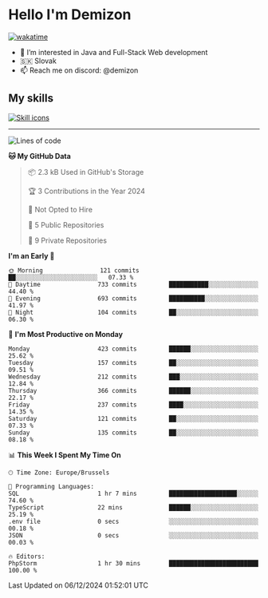 # Hello I'm Demizon
[![wakatime](https://wakatime.com/badge/user/6ad1949f-d6d7-44f9-9eee-c35e54cc499b.svg)](https://wakatime.com/@6ad1949f-d6d7-44f9-9eee-c35e54cc499b)
- 👀 I’m interested in Java and Full-Stack Web development
- 🇸🇰 Slovak
- 📫 Reach me on discord: @demizon

## My skills
[![Skill icons](https://skillicons.dev/icons?i=java,js,ts,html,css,react,nextjs,tailwind,supabase,py,git,docker,linux,mysql,postgres,mongo&theme=dark)](https://github.com/Demizon3433)

---

<!--START_SECTION:waka-->
![Lines of code](https://img.shields.io/badge/From%20Hello%20World%20I%27ve%20Written-477.4%20thousand%20lines%20of%20code-blue)

**🐱 My GitHub Data** 

> 📦 2.3 kB Used in GitHub's Storage 
 > 
> 🏆 3 Contributions in the Year 2024
 > 
> 🚫 Not Opted to Hire
 > 
> 📜 5 Public Repositories 
 > 
> 🔑 9 Private Repositories 
 > 
**I'm an Early 🐤** 

```text
🌞 Morning                121 commits         ██░░░░░░░░░░░░░░░░░░░░░░░   07.33 % 
🌆 Daytime                733 commits         ███████████░░░░░░░░░░░░░░   44.40 % 
🌃 Evening                693 commits         ██████████░░░░░░░░░░░░░░░   41.97 % 
🌙 Night                  104 commits         ██░░░░░░░░░░░░░░░░░░░░░░░   06.30 % 
```
📅 **I'm Most Productive on Monday** 

```text
Monday                   423 commits         ██████░░░░░░░░░░░░░░░░░░░   25.62 % 
Tuesday                  157 commits         ██░░░░░░░░░░░░░░░░░░░░░░░   09.51 % 
Wednesday                212 commits         ███░░░░░░░░░░░░░░░░░░░░░░   12.84 % 
Thursday                 366 commits         ██████░░░░░░░░░░░░░░░░░░░   22.17 % 
Friday                   237 commits         ████░░░░░░░░░░░░░░░░░░░░░   14.35 % 
Saturday                 121 commits         ██░░░░░░░░░░░░░░░░░░░░░░░   07.33 % 
Sunday                   135 commits         ██░░░░░░░░░░░░░░░░░░░░░░░   08.18 % 
```


📊 **This Week I Spent My Time On** 

```text
🕑︎ Time Zone: Europe/Brussels

💬 Programming Languages: 
SQL                      1 hr 7 mins         ███████████████████░░░░░░   74.60 % 
TypeScript               22 mins             ██████░░░░░░░░░░░░░░░░░░░   25.19 % 
.env file                0 secs              ░░░░░░░░░░░░░░░░░░░░░░░░░   00.18 % 
JSON                     0 secs              ░░░░░░░░░░░░░░░░░░░░░░░░░   00.03 % 

🔥 Editors: 
PhpStorm                 1 hr 30 mins        █████████████████████████   100.00 % 
```


 Last Updated on 06/12/2024 01:52:01 UTC
<!--END_SECTION:waka-->
